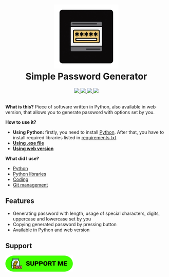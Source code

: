 <h1 align = 'center'>
    <img 
        src = '/assets/icon.png' 
        height = '200' 
        width = '200' 
        alt = 'Icon' 
    />
    <br>
    Simple Password Generator
    <br>
</h1>

<div align = 'center'>
    <a href = 'https://github.com/jedrzejme/SimplePasswordGenerator/'>
        <img src = 'https://img.shields.io/github/stars/jedrzejme/SimplePasswordGenerator?style=for-the-badge&color=%23cfb002'/>
    </a>
    <a href = 'https://github.com/jedrzejme/SimplePasswordGenerator/tags'>
        <img src = 'https://img.shields.io/github/v/tag/jedrzejme/SimplePasswordGenerator?style=for-the-badge&label=version'/>
    </a>
    <a href = 'https://github.com/jedrzejme/SimplePasswordGenerator/issues'>
        <img src = 'https://img.shields.io/github/issues/jedrzejme/SimplePasswordGenerator?style=for-the-badge&color=%23ff6f00'/>
    </a>
    <a href = 'https://github.com/jedrzejme/SimplePasswordGenerator/pulls'>
        <img src = 'https://img.shields.io/github/issues-pr/jedrzejme/SimplePasswordGenerator?style=for-the-badge'/>
    </a>
</div>

<br>

**What is this?** Piece of software written in Python, also available in web version, that allows you to generate password with options set by you.

**How to use it?**
* **Using Python:** firstly, you need to install [Python](https://www.python.org/downloads/). After that, you have to install required libraries listed in [requirements.txt](https://github.com/jedrzejme/SimplePasswordGenerator/blob/main/requirements.txt).
* [**Using .exe file**](https://github.com/jedrzejme/SimplePasswordGenerator/releases)
* [**Using web version**](https://simple-password-generator.jbs.ovh)

**What did I use?**
* [Python](https://www.python.org/)
* [Python libraries](https://github.com/jedrzejme/SimplePasswordGenerator/blob/main/requirements.txt)
* [Coding](https://code.visualstudio.com/)
* [Git management](https://desktop.github.com/)

## Features
* Generating password with length, usage of special characters, digits, uppercase and lowercase set by you
* Copying generated password by pressing button
* Available in Python and web version

## Support
<p><a href="https://jedrzej.me/supportme/index" target="_blank"> <img align="left" src="https://raw.githubusercontent.com/jedrzejme/jedrzejme/main/assets/supportme.svg" height="50" width="210" alt="jedrzejme" /></a></p>